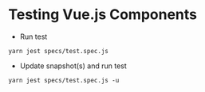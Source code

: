 # Testing Vue.js Components
- Run test
```
yarn jest specs/test.spec.js
```
- Update snapshot(s) and run test
```
yarn jest specs/test.spec.js -u
```
